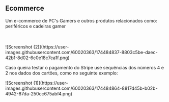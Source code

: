 ## Ecommerce 
<p>Um e-commerce de PC's Gamers e outros produtos relacionados como: periféricos e cadeiras gamer</p>
<br/>
<br/>
![Screenshot (2)](https://user-images.githubusercontent.com/60020363/174484837-8803c5be-daec-42b1-8d02-6c0e18c7ca1f.png)
<br/>


<p>Caso queira testar o pagamento do Stripe use sequências dos números 4 e 2 nos dados dos cartões, como no seguinte exemplo:</p>
![Screenshot (1)](https://user-images.githubusercontent.com/60020363/174484864-8817d45b-b02b-4942-87da-250cc675abf4.png)
